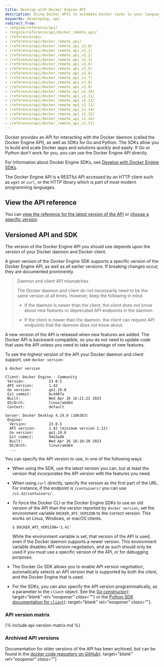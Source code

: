 ```yaml
---
title: Develop with Docker Engine API
description: Using Docker APIs to automate Docker tasks in your language of choice
keywords: developing, api
redirect_from:
- /engine/reference/api/
- /engine/reference/api/docker_remote_api/
- /reference/api/
- /reference/api/docker_remote_api/
- /reference/api/docker_remote_api_v1.0/
- /reference/api/docker_remote_api_v1.1/
- /reference/api/docker_remote_api_v1.2/
- /reference/api/docker_remote_api_v1.3/
- /reference/api/docker_remote_api_v1.4/
- /reference/api/docker_remote_api_v1.5/
- /reference/api/docker_remote_api_v1.6/
- /reference/api/docker_remote_api_v1.7/
- /reference/api/docker_remote_api_v1.8/
- /reference/api/docker_remote_api_v1.9/
- /reference/api/docker_remote_api_v1.10/
- /reference/api/docker_remote_api_v1.11/
- /reference/api/docker_remote_api_v1.12/
- /reference/api/docker_remote_api_v1.13/
- /reference/api/docker_remote_api_v1.14/
- /reference/api/docker_remote_api_v1.15/
- /reference/api/docker_remote_api_v1.16/
- /reference/api/docker_remote_api_v1.17/
---
```


Docker provides an API for interacting with the Docker daemon (called the Docker
Engine API), as well as SDKs for Go and Python. The SDKs allow you to build and
scale Docker apps and solutions quickly and easily. If Go or Python don't work
for you, you can use the Docker Engine API directly.

For information about Docker Engine SDKs, see [Develop with Docker Engine SDKs](sdk/index.md).

The Docker Engine API is a RESTful API accessed by an HTTP client such as `wget` or
`curl`, or the HTTP library which is part of most modern programming languages.

## View the API reference

You can
[view the reference for the latest version of the API](latest/index.html)
or [choose a specific version](/engine/api/version-history/).

## Versioned API and SDK

The version of the Docker Engine API you should use depends upon the version of
your Docker daemon and Docker client.

A given version of the Docker Engine SDK supports a specific version of the
Docker Engine API, as well as all earlier versions. If breaking changes occur,
they are documented prominently.

> Daemon and client API mismatches
>
> The Docker daemon and client do not necessarily need to be the same version
> at all times. However, keep the following in mind.
>
> - If the daemon is newer than the client, the client does not know about new
>   features or deprecated API endpoints in the daemon.
>
> - If the client is newer than the daemon, the client can request API
>   endpoints that the daemon does not know about.

A new version of the API is released when new features are added. The Docker API
is backward-compatible, so you do not need to update code that uses the API
unless you need to take advantage of new features.

To see the highest version of the API your Docker daemon and client support, use
`docker version`:

```console
$ docker version

Client: Docker Engine - Community
 Version:           23.0.5
 API version:       1.42
 Go version:        go1.19.8
 Git commit:        bc4487a
 Built:             Wed Apr 26 16:21:22 2023
 OS/Arch:           linux/amd64
 Context:           default

Server: Docker Desktop 4.19.0 (106363)
 Engine:
  Version:          23.0.5
  API version:      1.42 (minimum version 1.12)
  Go version:       go1.19.8
  Git commit:       94d3ad6
  Built:            Wed Apr 26 16:18:20 2023
  OS/Arch:          linux/amd64
  ...
```

You can specify the API version to use, in one of the following ways:

- When using the SDK, use the latest version you can, but at least the version
  that incorporates the API version with the features you need.
- When using `curl` directly, specify the version as the first part of the URL.
  For instance, if the endpoint is `/containers/` you can use
  `/v1.42/containers/`.
- To force the Docker CLI or the Docker Engine SDKs to use an old version
  of the API than the version reported by `docker version`, set the
  environment variable `DOCKER_API_VERSION` to the correct version. This works
  on Linux, Windows, or macOS clients.

  ```console
  $ DOCKER_API_VERSION='1.41'
  ```

  While the environment variable is set, that version of the API is used, even
  if the Docker daemon supports a newer version. This environment variable
  disables API version negotiation, and as such should only be used if you must
  use a specific version of the API, or for debugging purposes.

- The Docker Go SDK allows you to enable API version negotiation, automatically
  selects an API version that is supported by both the client, and the Docker Engine
  that is used.
- For the SDKs, you can also specify the API version programmatically, as a
  parameter to the `client` object. See the
  [Go constructor](https://pkg.go.dev/github.com/docker/docker/client#NewClientWithOpts){: target="_blank" rel="noopener" class="_"}
  or the
  [Python SDK documentation for `client`](https://docker-py.readthedocs.io/en/stable/client.html){: target="_blank" rel="noopener" class="_"}.

### API version matrix

{% include api-version-matrix.md %}

### Archived API versions

Documentation for older versions of the API has been archived, but can be found
in the [docker code repository on GitHub](https://github.com/moby/moby/tree/v1.9.1/docs/reference/api){: target="_blank" rel="noopener" class="_"}
